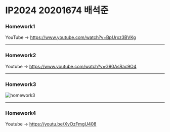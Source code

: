 # IP2024 20201674 배석준
### Homework1
YouTube -> https://www.youtube.com/watch?v=BpUrxz3BVKg


--------------------------------------------
### Homework2
Youtube -> https://www.youtube.com/watch?v=G90AsRac9O4


--------------------------------------------
### Homework3
![homework3](https://github.com/user-attachments/assets/2469eb55-a705-45b8-b57f-2e624200f16c)



--------------------------------------------
### Homework4
Youtube -> https://youtu.be/XvOzFmgU408
